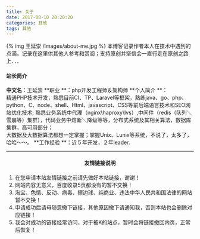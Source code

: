 ```yaml
---
title: 关于
date: 2017-08-10 20:20:20
categories: 其他
tags: 其他
---
```

{% img 王延崇 /images/about-me.jpg %}
本博客记录作者本人在技术中遇到的点滴，记录在这里供其他人参考和赏阅；支持原创并坚信会一直行走在原创之路上．．．

#### 站长简介
**中文名**：王延崇
**职业 **：php开发工程师＆架构师
**个人简介 **：  
 精通PHP技术开发，熟悉目前CI、TP、Laravel等框架，熟练java、go、php、python、C、node、shell、Html、javascript、CSS等前后端语言技术和SEO网站优化技术;
 熟悉业务系统中代理（nginx\haproxy\lvs）,中间件（redis（队列＼雪崩等）集群），代码业务中熔断＼降级等等，分布式系统及其相关算法，数据库集群，高可用部分；  
 大数据及大数据算法都想一定掌握；掌握Unix、Lunix等系统，不说了，太多了，哈哈～～。 
**工作经验 **：近５年开发，２年leader.

---

#### <center>友情链接说明</center>
1. 在您申请本站友情链接之前请先做好本站链接，谢谢！
2. 网站内容无意义，百度收录5页都没有的暂不交换！
3. 淘宝、色情、反动、病毒、擦边球、纯商业、违法中华人民共和国法律的网站暂不交换！
4. 申请成功后请毋随意撤下链接，其他原因撤下请通知我，否则本站也会删除对应链接！
5. 我会对成功的链接经常访问，对于被K的站点，暂时会将链接撤回内页，正常后恢复！ 
